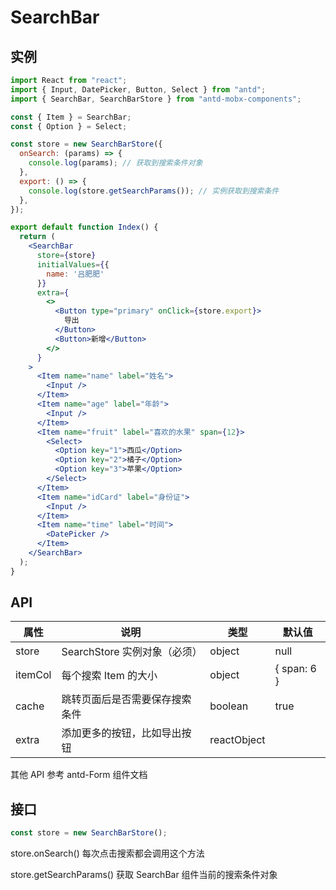 # SearchBar

## 实例

```jsx
import React from "react";
import { Input, DatePicker, Button, Select } from "antd";
import { SearchBar, SearchBarStore } from "antd-mobx-components";

const { Item } = SearchBar;
const { Option } = Select;

const store = new SearchBarStore({
  onSearch: (params) => {
    console.log(params); // 获取到搜索条件对象
  },
  export: () => {
    console.log(store.getSearchParams()); // 实例获取到搜索条件
  },
});

export default function Index() {
  return (
    <SearchBar
      store={store}
      initialValues={{
        name: '吕肥肥'
      }}
      extra={
        <>
          <Button type="primary" onClick={store.export}>
            导出
          </Button>
          <Button>新增</Button>
        </>
      }
    >
      <Item name="name" label="姓名">
        <Input />
      </Item>
      <Item name="age" label="年龄">
        <Input />
      </Item>
      <Item name="fruit" label="喜欢的水果" span={12}>
        <Select>
          <Option key="1">西瓜</Option>
          <Option key="2">橘子</Option>
          <Option key="3">苹果</Option>
        </Select>
      </Item>
      <Item name="idCard" label="身份证">
        <Input />
      </Item>
      <Item name="time" label="时间">
        <DatePicker />
      </Item>
    </SearchBar>
  );
}
```

## API

| 属性    | 说明                           | 类型        | 默认值      |
| ------- | ------------------------------ | ----------- | ----------- |
| store   | SearchStore 实例对象（必须）   | object      | null        |
| itemCol | 每个搜索 Item 的大小           | object      | { span: 6 } |
| cache   | 跳转页面后是否需要保存搜索条件 | boolean     | true        |
| extra   | 添加更多的按钮，比如导出按钮   | reactObject |             |

其他 API 参考 antd-Form 组件文档

## 接口

```js
const store = new SearchBarStore();
```

store.onSearch() 每次点击搜索都会调用这个方法

store.getSearchParams() 获取 SearchBar 组件当前的搜索条件对象
